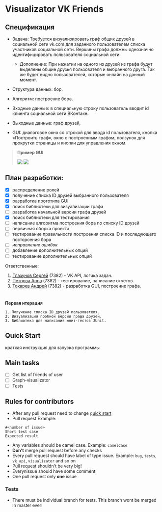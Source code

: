 # Visualizator VK Friends

## Спецификация
* Задача: Требуется визуализировать граф общих друзей в социальной сети vk.com для заданного пользователем списка участников социальной сети. Вершины графа должны однозначно идентифицировать пользователя социальной сети.
  
  * Дополнение: При нажатии на одного из друзей из графа будут выделены общие друзья пользователя и выбранного друга. Так же будет видно пользователей, которые онлайн на данный момент.

* Структура данных: бор. 

* Алгоритм: построение бора.

* Входные данные: в специальную строку пользователь вводит id клиента социальной сети ВКонтаке.

* Выходные данные: граф друзей, 

* GUI: диалоговое окно со строкой для ввода id пользователя, кнопка «Построить граф», окно с построенным графом, ползунок для прокрутки страницы и кнопки для управления окном.


>**Пример GUI**
>
>![](https://pp.userapi.com/c852128/v852128133/163dca/4vOi0nRy3X8.jpg)
>![](https://cdn.discordapp.com/attachments/456423472923672577/596050993259741205/q2MrT2IY-oA.png)
## План разработки:
- [x] распределение ролей
- [x] получение списка ID друзей выбранного пользователя
- [x] разработка прототипа GUI
- [x] поиск библиотеки для визуализации графа
- [ ] разработка начальной версии графа друзей
- [x] поиск библиотеки для тестирования
- [ ] написание алгоритма построения бора по списку ID друзей
- [ ] первичная сборка проекта
- [ ] тестирование правильности построения списка ID и последующего постороения бора
- [ ] *исправление ошибок*
- [ ] добавление дополнительных опций 
- [ ] тестирование дополнительных опций

Ответственные:
1. [Глазунов Сергей](https://github.com/light5551) (7382) - VK API, логика задач.
2. [Петрова Анна](https://github.com/aaapetrova) (7382) - тестирование, написание отчетов.
3. [Токарев Андрей](https://github.com/yawningstudent) (7382) - разработка GUI, построение графа.
# 
**Первая итерация**
```
1. Получение списка ID друзей пользователя.
2. Визуализация пробной версии графа друзей.
3. Библиотека для написания юнит-тестов JUnit.
```

## Quick Start
 краткая инструкция для запуска программы

## Main tasks
- [ ]  Get list of friends of user  
- [ ] Graph-visualizator
- [ ] Tests

## Rules for contributors
* After any pull request need to change [quick start](https://github.com/light5551/SummerPracticeVkFriends/new/master?readme=1#quick-start)
* Pull request Example:
```
#<number of issue>
Short test case
Expected result
```
* Any variables should be camel case. Example: `camelCase`
* **Don't** merge pull request before any checks
* Every pull request should have label of type issue. Example: `bug`, `tests`, `vk_api`, `visualizator` and so on
* Pull request shouldn't be very big!
* Everynissue should have some comment
* One pull request only **one** issue
### Tests
* There must be individual branch for tests. This branch wont be merged in master ever!
